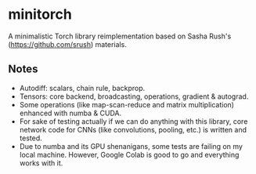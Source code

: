 # minitorch
A minimalistic Torch library reimplementation based on Sasha Rush's (https://github.com/srush) materials.

## Notes
- Autodiff: scalars, chain rule, backprop.
- Tensors: core backend, broadcasting, operations, gradient & autograd.
- Some operations (like map-scan-reduce and matrix multiplication) enhanced with numba & CUDA.
- For sake of testing actually if we can do anything with this library, core network code for CNNs (like convolutions, pooling, etc.) is written and tested.
- Due to numba and its GPU shenanigans, some tests are failing on my local machine. However, Google Colab is good to go and everything works with it.
